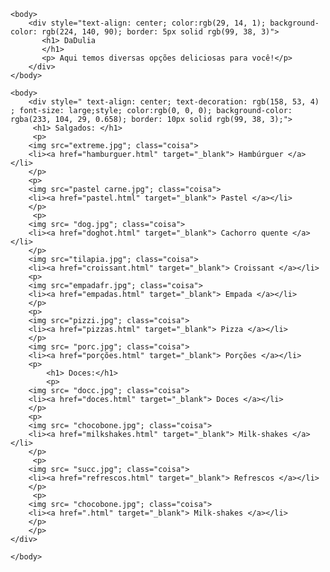<!DOCTYPE html> 
<html>
    <head>
        <meta charset="UTF-8">
        <title>
            Da DuLia
        </title>
        <STYLE>
            .coisa{
                width: 200px;
                height: 200px;
            }
        </STYLE>
    </head>

    <body>
        <div style="text-align: center; color:rgb(29, 14, 1); background-color: rgb(224, 140, 90); border: 5px solid rgb(99, 38, 3)">
           <h1> DaDulia
           </h1>
           <p> Aqui temos diversas opções deliciosas para você!</p>
        </div>
    </body>

    <body>
        <div style=" text-align: center; text-decoration: rgb(158, 53, 4) ; font-size: large;style; color:rgb(0, 0, 0); background-color: rgba(233, 104, 29, 0.658); border: 10px solid rgb(99, 38, 3);">
         <h1> Salgados: </h1>
         <p>
        <img src="extreme.jpg"; class="coisa">
        <li><a href="hamburguer.html" target="_blank"> Hambúrguer </a></li>
        </p>
        <p>
        <img src="pastel carne.jpg"; class="coisa">
        <li><a href="pastel.html" target="_blank"> Pastel </a></li>
        </p>
         <p> 
        <img src= "dog.jpg"; class="coisa">
        <li><a href="doghot.html" target="_blank"> Cachorro quente </a></li>
        </p>
        <img src="tilapia.jpg"; class="coisa">
        <li><a href="croissant.html" target="_blank"> Croissant </a></li>
        <p>
        <img src="empadafr.jpg"; class="coisa">
        <li><a href="empadas.html" target="_blank"> Empada </a></li>
        </p>
        <p>
        <img src="pizzi.jpg"; class="coisa">
        <li><a href="pizzas.html" target="_blank"> Pizza </a></li>
        </p>
        <img src= "porc.jpg"; class="coisa">
        <li><a href="porções.html" target="_blank"> Porções </a></li>
        <p>
            <h1> Doces:</h1>
            <p>
        <img src= "docc.jpg"; class="coisa">
        <li><a href="doces.html" target="_blank"> Doces </a></li>
        </p>
        <p> 
        <img src= "chocobone.jpg"; class="coisa">
        <li><a href="milkshakes.html" target="_blank"> Milk-shakes </a></li>
        </p>
         <p> 
        <img src= "succ.jpg"; class="coisa">
        <li><a href="refrescos.html" target="_blank"> Refrescos </a></li>
        </p>
         <p> 
        <img src= "chocobone.jpg"; class="coisa">
        <li><a href=".html" target="_blank"> Milk-shakes </a></li>
        </p>
        </p>
    </div>

    </body>
   
</html>
